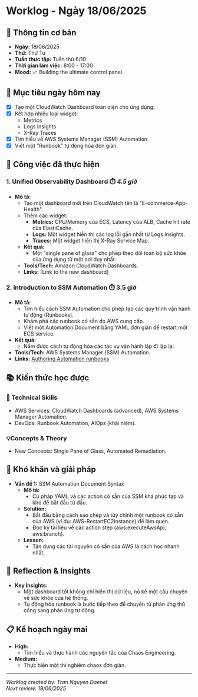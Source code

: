 # Worklog - Ngày 18/06/2025

## 📅 Thông tin cơ bản 
- **Ngày:** 18/06/2025  
- **Thứ:** Thứ Tư  
- **Tuần thực tập:** Tuần thứ 6/10  
- **Thời gian làm việc:** 8:00 - 17:00  
- **Mood:** 📈 Building the ultimate control panel.



## 🎯 Mục tiêu ngày hôm nay
- [x] Tạo một CloudWatch Dashboard toàn diện cho ứng dụng.
- [x] Kết hợp nhiều loại widget:
  - Metrics
  - Logs Insights
  - X-Ray Traces
- [x] Tìm hiểu về AWS Systems Manager (SSM) Automation.
- [x] Viết một "Runbook" tự động hóa đơn giản.

## 💼 Công việc đã thực hiện
### 1. Unified Observability Dashboard ⏱️ *4.5 giờ* 
  - **Mô tả:**  
    - Tạo một dashboard mới trên CloudWatch tên là "E-commerce-App-Health".
    - Thêm các widget:
      - **Metrics:** CPU/Memory của ECS, Latency của ALB, Cache hit rate của ElastiCache.
      - **Logs:** Một widget hiển thị các log lỗi gần nhất từ Logs Insights.
      - **Traces:** Một widget hiển thị X-Ray Service Map.
    - **Kết quả:**  
      - Một "single pane of glass" cho phép theo dõi toàn bộ sức khỏe của ứng dụng từ một nơi duy nhất.
    - **Tools/Tech:** Amazon CloudWatch Dashboards.
    - **Links:** [Link to the new dashboard]

### 2. Introduction to SSM Automation ⏱️ 3.5 giờ  
  - **Mô tả:**  
    - Tìm hiểu cách SSM Automation cho phép tạo các quy trình vận hành tự động (Runbooks).
    - Khám phá các runbook có sẵn do AWS cung cấp.
    - Viết một Automation Document bằng YAML đơn giản để restart một ECS service.
  - **Kết quả:**  
    - Nắm được cách tự động hóa các tác vụ vận hành lặp đi lặp lại.
  - **Tools/Tech:** AWS Systems Manager (SSM) Automation.
  - **Links:** [Authoring Automation runbooks](https://docs.aws.amazon.com/systems-manager/latest/userguide/automation-authoring-runbooks.html)

## 📚 Kiến thức học được

### 🔧 Technical Skills
  - AWS Services: CloudWatch Dashboards (advanced), AWS Systems Manager Automation.
  - DevOps: Runbook Automation, AIOps (khái niệm).

### 💡Concepts & Theory
  - New Concepts: Single Pane of Glass, Automated Remediation.

## 🚧 Khó khăn và giải pháp

- **Vấn đề 1:** SSM Automation Document Syntax  
  - **Mô tả:**  
    - Cú pháp YAML và các action có sẵn của SSM khá phức tạp và khó để bắt đầu từ đầu.
  - **Solution:**  
    - Bắt đầu bằng cách sao chép và tùy chỉnh một runbook có sẵn của AWS (ví dụ: AWS-RestartEC2Instance) để làm quen.
    - Đọc kỹ tài liệu về các action step (aws:executeAwsApi, aws:branch).
  - **Lesson:**  
    - Tận dụng các tài nguyên có sẵn của AWS là cách học nhanh nhất.

## 💭 Reflection & Insights

- **Key Insights:**  
  - Một dashboard tốt không chỉ hiển thị dữ liệu, nó kể một câu chuyện về sức khỏe của hệ thống.
  - Tự động hóa runbook là bước tiếp theo để chuyển từ phản ứng thủ công sang phản ứng tự động.

## 📋 Kế hoạch ngày mai

- **High:**  
  - Tìm hiểu và thực hành các nguyên tắc của Chaos Engineering.
- **Medium:**  
  - Thực hiện một thí nghiệm chaos đơn giản.

---

_Worklog created by: Tran Nguyen Daenel_  
_Next review: 19/06/2025_